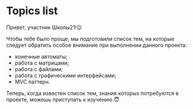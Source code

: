 # Topics list

Привет, участник Школы21!😉

Чтобы тебе было проще, мы подготовили список тем, на которые следует обратить особое внимание при выполнении данного проекта:

- конечные автоматы;
- работа с матрицами;
- работа с файлами;
- работа с графическими интерфейсами;
- MVC паттерн.

Теперь, когда известен список тем, знания которых потребуются в проекте, можешь приступать к изучению.😇
